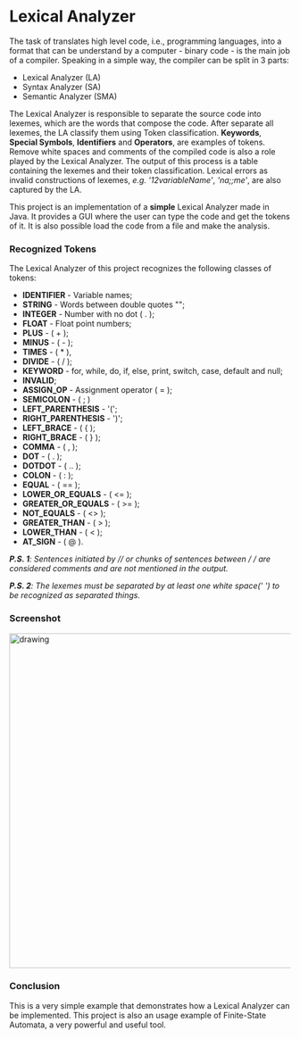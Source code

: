 # Lexical Analyzer

The task of translates high level code, i.e., programming languages, into
a format that can be understand by a computer - binary code - is the
main job of a compiler. Speaking in a simple way, the compiler can be
split in 3 parts:
- Lexical Analyzer (LA)
- Syntax Analyzer (SA)
- Semantic Analyzer (SMA)

The Lexical Analyzer is responsible to separate the source code into
lexemes, which are the words that compose the code. After separate all
lexemes, the LA classify them using Token classification. **Keywords**,
**Special Symbols**, **Identifiers** and **Operators**, are examples of
tokens. Remove white spaces and comments of the compiled code is also a
role played by the Lexical Analyzer. The output of this process is a
table containing the lexemes and their token classification. Lexical
errors as invalid constructions of lexemes, *e.g. '12variableName'*,
*'na;;me'*, are also captured by the LA.

This project is an implementation of a **simple** Lexical Analyzer made in Java.
It provides a GUI where the user can type the code and get the tokens of it.
It is also possible load the code from a file and make the analysis.

### Recognized Tokens
The Lexical Analyzer of this project recognizes the following classes
of tokens:
- **IDENTIFIER** - Variable names;
- **STRING** - Words between double quotes "";
- **INTEGER** - Number with no dot ( . );
- **FLOAT** - Float point numbers;
- **PLUS** - ( + );
- **MINUS** - ( - );
- **TIMES** - ( * ),
- **DIVIDE** - ( / );
- **KEYWORD** - for, while, do, if, else, print, switch, case, default and
  null;
- **INVALID**;
- **ASSIGN_OP** - Assignment operator ( = );
- **SEMICOLON** - ( ; )
- **LEFT_PARENTHESIS** - '(';
- **RIGHT_PARENTHESIS** - ')';
- **LEFT_BRACE** - ( { );
- **RIGHT_BRACE** - ( } );
- **COMMA** - ( , );
- **DOT** - ( . );
- **DOTDOT** - ( .. );
- **COLON** - ( : );
- **EQUAL** - ( == );
- **LOWER_OR_EQUALS** - ( <= );
- **GREATER_OR_EQUALS** - ( >= );
- **NOT_EQUALS** - ( <> );
- **GREATER_THAN** - ( > );
- **LOWER_THAN** - ( < );
- **AT_SIGN** - ( @ ).


***P.S. 1**: Sentences initiated by // or chunks of sentences between /* */
are considered comments and are not mentioned in the output.*

***P.S. 2**: The lexemes must be separated by at least one white space(' ')
to be recognized as separated things.*

### Screenshot
<img src="https://user-images.githubusercontent.com/36672867/76977097-9eef4f00-6913-11ea-886a-8eae70a68ecc.jpeg" alt="drawing" width="600"/>

### Conclusion
This is a very simple example that demonstrates how a Lexical Analyzer
can be implemented. This project is also an usage example of
Finite-State Automata, a very powerful and useful tool.